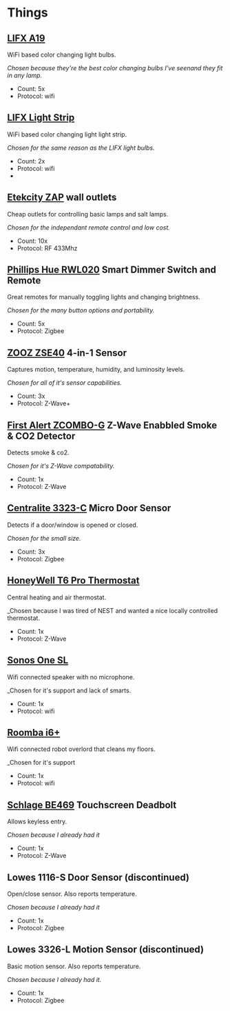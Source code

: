 # Things

## [LIFX A19] 
WiFi based color changing light bulbs.

_Chosen because they're the best color changing bulbs I've seenand they fit in any lamp._
- Count: 5x
- Protocol: wifi

## [LIFX Light Strip] 
WiFi based color changing light light strip.

_Chosen for the same reason as the LIFX light bulbs._
- Count: 2x
- Protocol: wifi
- 
## [Etekcity ZAP] wall outlets
Cheap outlets for controlling basic lamps and salt lamps. 

_Chosen for the independant remote control and low cost._
- Count: 10x
- Protocol: RF 433Mhz

## [Phillips Hue RWL020] Smart Dimmer Switch and Remote
Great remotes for manually toggling lights and changing brightness. 

_Chosen for the many button options and portability._
- Count: 5x
- Protocol: Zigbee 

## [ZOOZ ZSE40] 4-in-1 Sensor
Captures motion, temperature, humidity, and luminosity levels.  

_Chosen for all of it's sensor capabilities._
- Count: 3x
- Protocol: Z-Wave+

## [First Alert ZCOMBO-G] Z-Wave Enabbled Smoke & CO2 Detector
Detects smoke & co2.

_Chosen for it's Z-Wave compatability._
- Count: 1x
- Protocol: Z-Wave

## [Centralite 3323-C] Micro Door Sensor
Detects if a door/window is opened or closed.

_Chosen for the small size._
- Count: 3x
- Protocol: Zigbee

## [HoneyWell T6 Pro Thermostat]
Central heating and air thermostat.

_Chosen because I was tired of NEST and wanted a nice locally controlled thermostat.
- Count: 1x
- Protocol: Z-Wave

## [Sonos One SL]
Wifi connected speaker with no microphone.

_Chosen for it's support and lack of smarts.
- Count: 1x
- Protocol: wifi

## [Roomba i6+]
Wifi connected robot overlord that cleans my floors.

_Chosen for it's support
- Count: 1x
- Protocol: wifi

## [Schlage BE469] Touchscreen Deadbolt
Allows keyless entry.

_Chosen because I already had it_
- Count: 1x
- Protocol: Z-Wave

## Lowes 1116-S Door Sensor (discontinued)
Open/close sensor. Also reports temperature.

_Chosen because I already had it_
- Count: 1x
- Protocol: Zigbee

## Lowes 3326-L Motion Sensor (discontinued)
Basic motion sensor. Also reports temperature.

_Chosen because I already had it._
- Count: 1x
- Protocol: Zigbee

[LIFX A19]: https://www.lifx.com/collections/lamps-and-pendants/products/lifx
[LIFX Light Strip]: https://www.lifx.com/pages/light-strips
[Etekcity ZAP]: https://www.etekcity.com/product/100068.html
[Phillips Hue RWL020]: https://www.philips-hue.com/en-us/p/hue-dimmer-switch/046677473372
[ZOOZ ZSE40]: http://www.getzooz.com/zooz-zse40-4-in-1-sensor.html
[Schlage BE469]: https://www.schlage.com/en/home/faq.html?id=128433
[First Alert ZCOMBO-G]: https://www.firstalertstore.com/store/products/z-wave-smoke-and-carbon-monoxide-alarm-zcombo-g.htm
[Centralite 3323-C]: https://centralite.com/products/micro-door-sensor
[HoneyWell T6 Pro Thermostat]: https://www.honeywellhome.com/us/en/products/air/thermostats/programmable-thermostats/t6-pro-z-wave-thermostat-th6320zw2003-u/
[Sonos One SL]: https://www.sonos.com/en-us/shop/one-sl.html
[Roomba i6+]: https://store.irobot.com/default/irobot-site-catalog-na/irobot-roomba-i6--6550-/i655020.html
